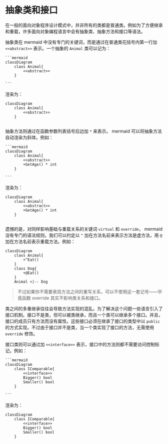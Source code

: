 # 抽象类和接口

在一般的面向对象程序设计模式中，并非所有的类都是普通类。例如为了方便继承和重载，许多面向对象编程语言中会有抽象类、抽象方法和接口等语法。

抽象类在 mermaid 中没有专门的关键词，而是通过在普通类花括号内第一行加 `<<abstract>>` 表示。一个抽象的 `Animal` 类可以记为：

````
```mermaid
classDiagram
    class Animal{
        <<abstract>>
    }
    
```
````

渲染为：

```mermaid
classDiagram
    class Animal{
        <<abstract>>
    }
    
```

抽象方法则通过在函数参数列表括号后边加 `*` 来表示。 mermaid 可以将抽象方法自动渲染为斜体。例如：

````
```mermaid
classDiagram
    class Animal{
        <<abstract>>
        +GetAge() * int
    }
    
```
````

渲染为：

```mermaid
classDiagram
    class Animal{
        <<abstract>>
        +GetAge() * int
    }
    
```

遗憾的是，对同样影响基础与重载关系的关键词 `virtual` 和 `override`， mermaid 没有专门的语法规则。我们可以约定以 `^` 加在方法名前来表示方法是虚方法，用 `@` 加在方法名前表示重载方法。例如：

```mermaid
classDiagram
    class Animal{
        +^Eat()
    }
    class Dog{
        +@Eat()
    }
    Animal <|-- Dog  
```

> 不过如果你不需要表现方法之间的重写关系，可以不使用这一套记号——毕竟函数 override 其实不影响类关系和接口。

类之间的多重继承往往会导致方法实现的混乱。为了解决这个问题一些语言引入了接口机制。接口不是类，但可以被类继承，而且一个类可以继承多个接口。并且，接口的成员只有方法而没有属性。这些接口必须在继承了接口的类型中以 `public` 的方式实现。不过由于接口并不是类，当一个类实现了接口的方法，无需使用 `override` 修饰。

接口类则可以通过加 `<<interface>>` 表示，接口中的方法则都不需要访问控制标记。例如：

````
```mermaid
classDiagram
    class IComparable{
        <<interface>>
        Bigger() bool
        Smaller() bool
    }
    
```
````

渲染为：

```mermaid
classDiagram
    class IComparable{
        <<interface>>
        Bigger() bool
        Smaller() bool
    }
    
```
